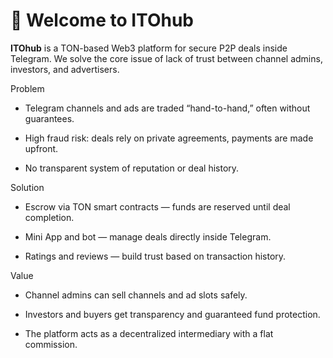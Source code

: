 # 👋 Welcome to ITOhub

**ITOhub** is a TON-based Web3 platform for secure P2P deals inside Telegram.
We solve the core issue of lack of trust between channel admins, investors, and advertisers.

Problem

- Telegram channels and ads are traded “hand-to-hand,” often without guarantees.

- High fraud risk: deals rely on private agreements, payments are made upfront.

- No transparent system of reputation or deal history.

Solution

- Escrow via TON smart contracts — funds are reserved until deal completion.

- Mini App and bot — manage deals directly inside Telegram.

- Ratings and reviews — build trust based on transaction history.

Value

- Channel admins can sell channels and ad slots safely.

- Investors and buyers get transparency and guaranteed fund protection.

- The platform acts as a decentralized intermediary with a flat commission.